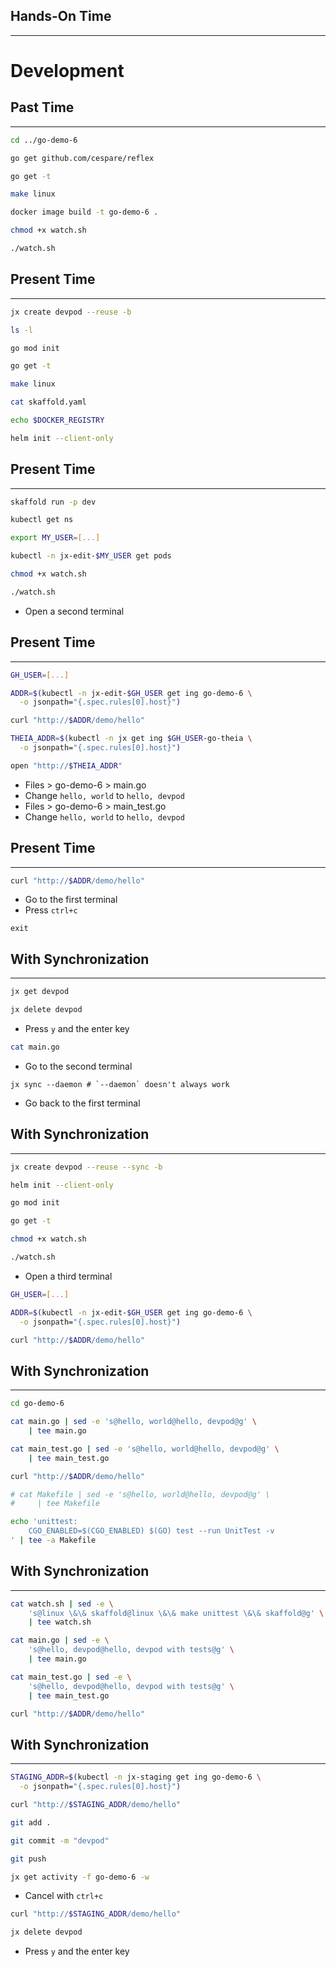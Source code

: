 ## Hands-On Time

---

# Development


## Past Time

---

```bash
cd ../go-demo-6

go get github.com/cespare/reflex

go get -t

make linux

docker image build -t go-demo-6 .

chmod +x watch.sh

./watch.sh
```


## Present Time

---

```bash
jx create devpod --reuse -b

ls -l

go mod init

go get -t

make linux

cat skaffold.yaml

echo $DOCKER_REGISTRY

helm init --client-only
```


## Present Time

---

```bash
skaffold run -p dev

kubectl get ns

export MY_USER=[...]

kubectl -n jx-edit-$MY_USER get pods

chmod +x watch.sh

./watch.sh
```

* Open a second terminal


## Present Time

---

```bash
GH_USER=[...]

ADDR=$(kubectl -n jx-edit-$GH_USER get ing go-demo-6 \
  -o jsonpath="{.spec.rules[0].host}")

curl "http://$ADDR/demo/hello"

THEIA_ADDR=$(kubectl -n jx get ing $GH_USER-go-theia \
  -o jsonpath="{.spec.rules[0].host}")

open "http://$THEIA_ADDR"
```

* Files > go-demo-6 > main.go
* Change `hello, world` to `hello, devpod`
* Files > go-demo-6 > main_test.go
* Change `hello, world` to `hello, devpod`


## Present Time

---

```bash
curl "http://$ADDR/demo/hello"
```

* Go to the first terminal
* Press `ctrl+c`

```
exit
```


## With Synchronization

---

```bash
jx get devpod

jx delete devpod
```

* Press `y` and the enter key

```bash
cat main.go
```

* Go to the second terminal

```
jx sync --daemon # `--daemon` doesn't always work
```

* Go back to the first terminal


## With Synchronization

---

```bash
jx create devpod --reuse --sync -b

helm init --client-only

go mod init

go get -t

chmod +x watch.sh

./watch.sh
```

* Open a third terminal

```bash
GH_USER=[...]

ADDR=$(kubectl -n jx-edit-$GH_USER get ing go-demo-6 \
  -o jsonpath="{.spec.rules[0].host}")

curl "http://$ADDR/demo/hello"
```


## With Synchronization

---

```bash
cd go-demo-6

cat main.go | sed -e 's@hello, world@hello, devpod@g' \
    | tee main.go

cat main_test.go | sed -e 's@hello, world@hello, devpod@g' \
    | tee main_test.go

curl "http://$ADDR/demo/hello"

# cat Makefile | sed -e 's@hello, world@hello, devpod@g' \
#     | tee Makefile

echo 'unittest: 
	CGO_ENABLED=$(CGO_ENABLED) $(GO) test --run UnitTest -v
' | tee -a Makefile
```


## With Synchronization

---

```bash
cat watch.sh | sed -e \
    's@linux \&\& skaffold@linux \&\& make unittest \&\& skaffold@g' \
    | tee watch.sh

cat main.go | sed -e \
    's@hello, devpod@hello, devpod with tests@g' \
    | tee main.go

cat main_test.go | sed -e \
    's@hello, devpod@hello, devpod with tests@g' \
    | tee main_test.go

curl "http://$ADDR/demo/hello"
```


## With Synchronization

---

```bash
STAGING_ADDR=$(kubectl -n jx-staging get ing go-demo-6 \
  -o jsonpath="{.spec.rules[0].host}")

curl "http://$STAGING_ADDR/demo/hello"

git add .

git commit -m "devpod"

git push

jx get activity -f go-demo-6 -w
```

* Cancel with `ctrl+c`

```bash
curl "http://$STAGING_ADDR/demo/hello"

jx delete devpod
```

* Press `y` and the enter key
